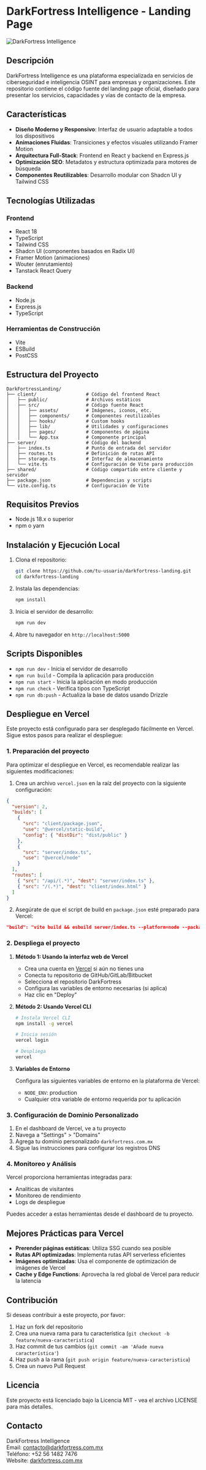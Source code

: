 # DarkFortress Intelligence - Landing Page

![DarkFortress Intelligence](./client/public/dfi_logo.png)

## Descripción

DarkFortress Intelligence es una plataforma especializada en servicios de ciberseguridad e inteligencia OSINT para empresas y organizaciones. Este repositorio contiene el código fuente del landing page oficial, diseñado para presentar los servicios, capacidades y vías de contacto de la empresa.

## Características

- **Diseño Moderno y Responsivo**: Interfaz de usuario adaptable a todos los dispositivos
- **Animaciones Fluidas**: Transiciones y efectos visuales utilizando Framer Motion
- **Arquitectura Full-Stack**: Frontend en React y backend en Express.js
- **Optimización SEO**: Metadatos y estructura optimizada para motores de búsqueda
- **Componentes Reutilizables**: Desarrollo modular con Shadcn UI y Tailwind CSS

## Tecnologías Utilizadas

### Frontend
- React 18
- TypeScript
- Tailwind CSS
- Shadcn UI (componentes basados en Radix UI)
- Framer Motion (animaciones)
- Wouter (enrutamiento)
- Tanstack React Query

### Backend
- Node.js
- Express.js
- TypeScript

### Herramientas de Construcción
- Vite
- ESBuild
- PostCSS

## Estructura del Proyecto

```
DarkFortressLanding/
├── client/                  # Código del frontend React
│   ├── public/              # Archivos estáticos
│   ├── src/                 # Código fuente React
│   │   ├── assets/          # Imágenes, iconos, etc.
│   │   ├── components/      # Componentes reutilizables
│   │   ├── hooks/           # Custom hooks
│   │   ├── lib/             # Utilidades y configuraciones
│   │   ├── pages/           # Componentes de página
│   │   └── App.tsx          # Componente principal
├── server/                  # Código del backend
│   ├── index.ts             # Punto de entrada del servidor
│   ├── routes.ts            # Definición de rutas API
│   ├── storage.ts           # Interfaz de almacenamiento
│   └── vite.ts              # Configuración de Vite para producción
├── shared/                  # Código compartido entre cliente y servidor
├── package.json             # Dependencias y scripts
└── vite.config.ts           # Configuración de Vite
```

## Requisitos Previos

- Node.js 18.x o superior
- npm o yarn

## Instalación y Ejecución Local

1. Clona el repositorio:
   ```bash
   git clone https://github.com/tu-usuario/darkfortress-landing.git
   cd darkfortress-landing
   ```

2. Instala las dependencias:
   ```bash
   npm install
   ```

3. Inicia el servidor de desarrollo:
   ```bash
   npm run dev
   ```

4. Abre tu navegador en `http://localhost:5000`

## Scripts Disponibles

- `npm run dev` - Inicia el servidor de desarrollo
- `npm run build` - Compila la aplicación para producción
- `npm run start` - Inicia la aplicación en modo producción
- `npm run check` - Verifica tipos con TypeScript
- `npm run db:push` - Actualiza la base de datos usando Drizzle

## Despliegue en Vercel

Este proyecto está configurado para ser desplegado fácilmente en Vercel. Sigue estos pasos para realizar el despliegue:

### 1. Preparación del proyecto

Para optimizar el despliegue en Vercel, es recomendable realizar las siguientes modificaciones:

1. Crea un archivo `vercel.json` en la raíz del proyecto con la siguiente configuración:

```json
{
  "version": 2,
  "builds": [
    {
      "src": "client/package.json",
      "use": "@vercel/static-build",
      "config": { "distDir": "dist/public" }
    },
    {
      "src": "server/index.ts",
      "use": "@vercel/node"
    }
  ],
  "routes": [
    { "src": "/api/(.*)", "dest": "server/index.ts" },
    { "src": "/(.*)", "dest": "client/index.html" }
  ]
}
```

2. Asegúrate de que el script de build en `package.json` esté preparado para Vercel:

```json
"build": "vite build && esbuild server/index.ts --platform=node --packages=external --bundle --format=esm --outdir=dist"
```

### 2. Despliega el proyecto

1. **Método 1: Usando la interfaz web de Vercel**
   
   - Crea una cuenta en [Vercel](https://vercel.com) si aún no tienes una
   - Conecta tu repositorio de GitHub/GitLab/Bitbucket
   - Selecciona el repositorio DarkFortress
   - Configura las variables de entorno necesarias (si aplica)
   - Haz clic en "Deploy"

2. **Método 2: Usando Vercel CLI**

   ```bash
   # Instala Vercel CLI
   npm install -g vercel
   
   # Inicia sesión
   vercel login
   
   # Despliega
   vercel
   ```

3. **Variables de Entorno**

   Configura las siguientes variables de entorno en la plataforma de Vercel:
   
   - `NODE_ENV`: production
   - Cualquier otra variable de entorno requerida por tu aplicación

### 3. Configuración de Dominio Personalizado

1. En el dashboard de Vercel, ve a tu proyecto
2. Navega a "Settings" > "Domains"
3. Agrega tu dominio personalizado `darkfortress.com.mx`
4. Sigue las instrucciones para configurar los registros DNS

### 4. Monitoreo y Análisis

Vercel proporciona herramientas integradas para:
- Analíticas de visitantes
- Monitoreo de rendimiento
- Logs de despliegue

Puedes acceder a estas herramientas desde el dashboard de tu proyecto.

## Mejores Prácticas para Vercel

- **Prerender páginas estáticas**: Utiliza SSG cuando sea posible
- **Rutas API optimizadas**: Implementa rutas API serverless eficientes
- **Imágenes optimizadas**: Usa el componente de optimización de imágenes de Vercel
- **Cache y Edge Functions**: Aprovecha la red global de Vercel para reducir la latencia

## Contribución

Si deseas contribuir a este proyecto, por favor:

1. Haz un fork del repositorio
2. Crea una nueva rama para tu característica (`git checkout -b feature/nueva-caracteristica`)
3. Haz commit de tus cambios (`git commit -am 'Añade nueva característica'`)
4. Haz push a la rama (`git push origin feature/nueva-caracteristica`)
5. Crea un nuevo Pull Request

## Licencia

Este proyecto está licenciado bajo la Licencia MIT - vea el archivo LICENSE para más detalles.

## Contacto

DarkFortress Intelligence  
Email: contacto@darkfortress.com.mx  
Teléfono: +52 56 1482 7476  
Website: [darkfortress.com.mx](https://darkfortress.com.mx)
